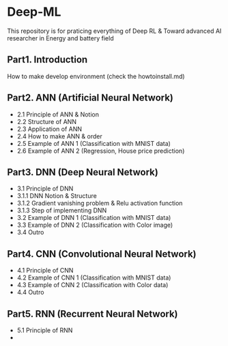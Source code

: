 # Deep-ML

This repository is for praticing everything of Deep RL & Toward advanced AI researcher in Energy and battery field

## Part1. Introduction

How to make develop environment (check the howtoinstall.md) 

## Part2. ANN (Artificial Neural Network)

- 2.1 Principle of ANN & Notion
- 2.2 Structure of ANN
- 2.3 Application of ANN
- 2.4 How to make ANN & order
- 2.5 Example of ANN 1 (Classification with MNIST data)
- 2.6 Example of ANN 2 (Regression, House price prediction)

## Part3. DNN (Deep Neural Network)

- 3.1 Principle of DNN
- 3.1.1 DNN Notion & Structure
- 3.1.2 Gradient vanishing problem & Relu activation function
- 3.1.3 Step of implementing DNN
- 3.2 Example of DNN 1 (Classification with MNIST data)
- 3.3 Example of DNN 2 (Classification with Color image)
- 3.4 Outro

## Part4. CNN (Convolutional Neural Network)

- 4.1 Principle of CNN
- 4.2 Example of CNN 1 (Classification with MNIST data)
- 4.3 Example of CNN 2 (Classification with Color data)
- 4.4 Outro

## Part5. RNN (Recurrent Neural Network)

- 5.1 Principle of RNN
- 

